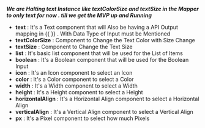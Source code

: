 **_We are Halting text Instance like textColorSize and textSize in the Mapper to only text for now . till we get the MVP up and Running_**

- **text** : It's a Text component that will Also be having a API Output mapping in {{  }} . With Data Type of Input must be Mentioned
- **textColorSize** : Component to Change the Text Color with Size Change
- **textSize** : Component to Change the Text Size
- **list** : It's basic list component that will be used for the List of Items
- **boolean** : It's a Boolean component that will be used for the Boolean Input
- **icon** : It's an Icon component to select an Icon
- **color** : It's a Color component to select a Color
- **width** : It's a Width component to select a Width
- **height** : It's a Height component to select a Height
- **horizontalAlign** : It's a Horizontal Align component to select a Horizontal Align
- **verticalAlign** : It's a Vertical Align component to select a Vertical Align
- **px** : It's a Pixel component to select how much Pixels
